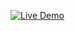 [![Live Demo](https://img.shields.io/badge/Live%20Demo-%23007bff?style=for-the-badge&logo=vercel&logoColor=white)](https://haven-chat-app.onrender.com)
